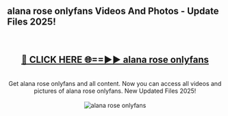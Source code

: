 <h2>alana rose onlyfans Videos And Photos - Update Files 2025!</h2>
<br>
<div align="center">
<h2><a href="https://linkcuts.com/hfmhzwbr" rel="nofollow">🔴 CLICK HERE 🌐==►► alana rose onlyfans</a></h2>
<br>
Get alana rose onlyfans and all content. Now you can access all videos and pictures of alana rose onlyfans. New Updated Files 2025!
<br>
<br>
<a href="https://linkcuts.com/hfmhzwbr" rel="nofollow" data-target="animated-image.originalLink"><img src="https://i.ibb.co.com/WyWwxjT/player-gif2.gif" alt="alana rose onlyfans" style="max-width: 100%; display: inline-block;" data-target="animated-image.originalImage"></a>
</div>
<br>